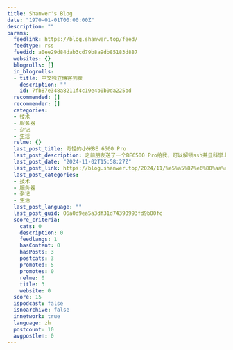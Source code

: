 ```yaml
---
title: Shanwer's Blog
date: "1970-01-01T00:00:00Z"
description: ""
params:
  feedlink: https://blog.shanwer.top/feed/
  feedtype: rss
  feedid: a0ee29d84dab3cd79b8a9db85183d887
  websites: {}
  blogrolls: []
  in_blogrolls:
  - title: 中文独立博客列表
    description: ""
    id: 7fb87e348a8211f4c19e4b0b0da225bd
  recommended: []
  recommender: []
  categories:
  - 技术
  - 服务器
  - 杂记
  - 生活
  relme: {}
  last_post_title: 奇怪的小米BE 6500 Pro
  last_post_description: 之前朋友送了一个BE6500 Pro给我，可以解锁ssh并且科学上网，于是参考以下谷歌到的文章 草东日记 &# […]
  last_post_date: "2024-11-02T15:58:27Z"
  last_post_link: https://blog.shanwer.top/2024/11/%e5%a5%87%e6%80%aa%e7%9a%84be-6500-pro/
  last_post_categories:
  - 技术
  - 服务器
  - 杂记
  - 生活
  last_post_language: ""
  last_post_guid: 06a0d9ea5a3df31d74390993fd9b00fc
  score_criteria:
    cats: 0
    description: 0
    feedlangs: 1
    hasContent: 0
    hasPosts: 3
    postcats: 3
    promoted: 5
    promotes: 0
    relme: 0
    title: 3
    website: 0
  score: 15
  ispodcast: false
  isnoarchive: false
  innetwork: true
  language: zh
  postcount: 10
  avgpostlen: 0
---
```


